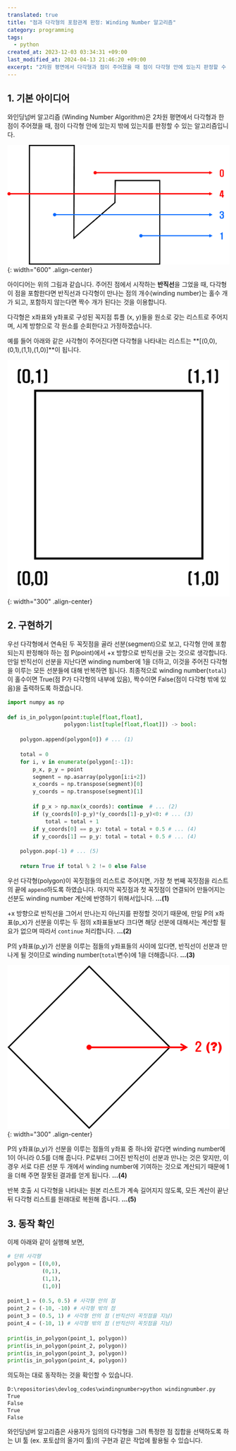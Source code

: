 ```yaml
---
translated: true
title: "점과 다각형의 포함관계 판정: Winding Number 알고리즘"
category: programming
tags:
  - python
created_at: 2023-12-03 03:34:31 +09:00
last_modified_at: 2024-04-13 21:46:20 +09:00
excerpt: "2차원 평면에서 다각형과 점이 주어졌을 때 점이 다각형 안에 있는지 판정할 수 있는 Winding Number 알고리즘을 구현해 봅니다"
---
```


## 1. 기본 아이디어

와인딩넘버 알고리즘 (Winding Number Algorithm)은 2차원 평면에서 다각형과 한 점이 주어졌을 때, 점이 다각형 안에 있는지 밖에 있는지를 판정할 수 있는 알고리즘입니다.

![](/assets/images/20231203-winding-number-algorithm.png){: width="600" .align-center}

아이디어는 위의 그림과 같습니다. 주어진 점에서 시작하는 **반직선**을 그었을 때, 다각형이 점을 포함한다면 반직선과 다각형이 만나는 점의 개수(winding number)는 홀수 개가 되고, 포함하지 않는다면 짝수 개가 된다는 것을 이용합니다.

다각형은 x좌표와 y좌표로 구성된 꼭지점 튜플 (x, y)들을 원소로 갖는 리스트로 주어지며, 시계 방향으로 각 원소를 순회한다고 가정하겠습니다.

예를 들어 아래와 같은 사각형이 주어진다면 다각형을 나타내는 리스트는 **[(0,0),(0,1),(1,1),(1,0)]**이 됩니다.

![](/assets/images/20231203-square-example.png){: width="300" .align-center}

## 2. 구현하기

우선 다각형에서 연속된 두 꼭짓점을 골라 선분(segment)으로 보고, 다각형 안에 포함되는지 판정해야 하는 점 P(point)에서 +x 방향으로 반직선을 긋는 것으로 생각합니다. 만일 반직선이 선분을 지난다면 winding number에 1을 더하고, 이것을 주어진 다각형을 이루는 모든 선분들에 대해 반복하면 됩니다. 최종적으로 winding number(`total`)이 홀수이면 True(점 P가 다각형의 내부에 있음), 짝수이면 False(점이 다각형 밖에 있음)을 출력하도록 하겠습니다.

```python
import numpy as np

def is_in_polygon(point:tuple[float,float],
                  polygon:list[tuple[float,float]]) -> bool:

    polygon.append(polygon[0]) # ... (1)

    total = 0
    for i, v in enumerate(polygon[:-1]):
        p_x, p_y = point
        segment = np.asarray(polygon[i:i+2])
        x_coords = np.transpose(segment)[0]
        y_coords = np.transpose(segment)[1]

        if p_x > np.max(x_coords): continue  # ... (2)
        if (y_coords[0]-p_y)*(y_coords[1]-p_y)<0: # ... (3)
            total = total + 1
        if y_coords[0] == p_y: total = total + 0.5 # ... (4)
        if y_coords[1] == p_y: total = total + 0.5 # ... (4)

    polygon.pop(-1) # ... (5)

    return True if total % 2 != 0 else False
```

우선 다각형(polygon)이 꼭짓점들의 리스트로 주어지면, 가장 첫 번째 꼭짓점을 리스트의 끝에 `append`하도록 하였습니다. 마지막 꼭짓점과 첫 꼭짓점이 연결되어 만들어지는 선분도 winding number 계산에 반영하기 위해서입니다. **...(1)**

+x 방향으로 반직선을 그어서 만나는지 아닌지를 판정할 것이기 때문에, 만일 P의 x좌표(p_x)가 선분을 이루는 두 점의 x좌표들보다 크다면 해당 선분에 대해서는 계산할 필요가 없으며 따라서 `continue` 처리합니다. **...(2)**

P의 y좌표(p_y)가 선분을 이루는 점들의 y좌표들의 사이에 있다면, 반직선이 선분과 만나게 될 것이므로 winding number(`total`변수)에 1을 더해줍니다. **...(3)**

![](/assets/images/20231203-square-cornercase.png){: width="300" .align-center}

P의 y좌표(p_y)가 선분을 이루는 점들의 y좌표 중 하나와 같다면 winding number에 1이 아니라 0.5를 더해 줍니다. P로부터 그어진 반직선이 선분과 만나는 것은 맞지만, 이 경우 서로 다른 선분 두 개에서 winding number에 기여하는 것으로 계산되기 때문에 1을 더해 주면 잘못된 결과를 얻게 됩니다. **...(4)**

반복 호출 시 다각형을 나타내는 원본 리스트가 계속 길어지지 않도록, 모든 계산이 끝난 뒤 다각형 리스트를 원래대로 복원해 줍니다. **...(5)**

## 3. 동작 확인

이제 아래와 같이 실행해 보면,

```python
# 단위 사각형
polygon = [(0,0),
           (0,1),
           (1,1),
           (1,0)]

point_1 = (0.5, 0.5) # 사각형 안의 점
point_2 = (-10, -10) # 사각형 밖의 점
point_3 = (0.5, 1) # 사각형 안의 점 (반직선이 꼭짓점을 지남)
point_4 = (-10, 1) # 사각형 밖의 점 (반직선이 꼭짓점을 지남)

print(is_in_polygon(point_1, polygon))
print(is_in_polygon(point_2, polygon))
print(is_in_polygon(point_3, polygon))
print(is_in_polygon(point_4, polygon))
```

의도하는 대로 동작하는 것을 확인할 수 있습니다.

```
D:\repositories\devlog_codes\windingnumber>python windingnumber.py
True
False
True
False
```

와인딩넘버 알고리즘은 사용자가 임의의 다각형을 그려 특정한 점 집합을 선택하도록 하는 UI 툴 (ex. 포토샵의 올가미 툴)의 구현과 같은 작업에 활용될 수 있습니다.
